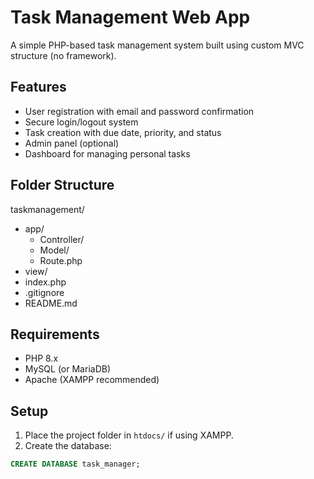# Task Management Web App

A simple PHP-based task management system built using custom MVC structure (no framework).

## Features

- User registration with email and password confirmation
- Secure login/logout system
- Task creation with due date, priority, and status
- Admin panel (optional)
- Dashboard for managing personal tasks

## Folder Structure

taskmanagement/
  - app/
    - Controller/
    - Model/
    - Route.php
  - view/
  - index.php
  - .gitignore
  - README.md


## Requirements

- PHP 8.x
- MySQL (or MariaDB)
- Apache (XAMPP recommended)

## Setup

1. Place the project folder in `htdocs/` if using XAMPP.
2. Create the database:

```sql
CREATE DATABASE task_manager;
